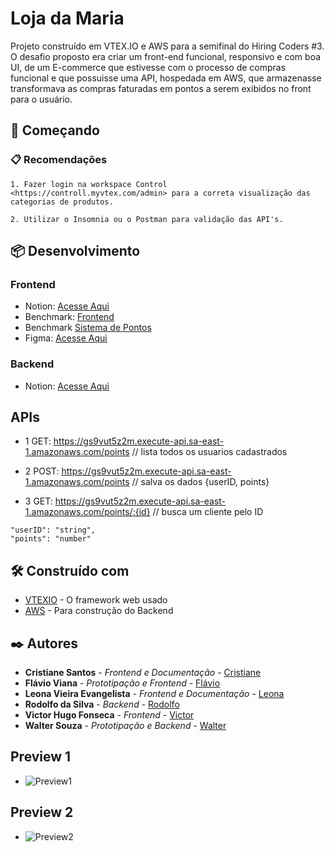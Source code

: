 # Loja da Maria

Projeto construído em VTEX.IO e AWS para a semifinal do Hiring Coders #3. O desafio proposto era criar um front-end funcional, responsivo e com boa UI, de um E-commerce que estivesse com o processo de compras funcional e que possuisse uma API, hospedada em AWS, que armazenasse transformava as compras faturadas em pontos a serem exibidos no front para o usuário.

## 🚀 Começando


### 📋 Recomendações


``` 
1. Fazer login na workspace Control <https://controll.myvtex.com/admin> para a correta visualização das categorias de produtos.

2. Utilizar o Insomnia ou o Postman para validação das API's.
```

## 📦 Desenvolvimento

### Frontend

* Notion: [Acesse Aqui](https://nonstop-iguanadon-22e.notion.site/Ideias-para-o-Front-End-54ec6c6bc8e44462835b2df6817df0f0)
* Benchmark: [Frontend](https://nonstop-iguanadon-22e.notion.site/Benchmark-Front-0d343129b7bb4d1d97a099e4fe0636bb)
* Benchmark [Sistema de Pontos](https://nonstop-iguanadon-22e.notion.site/Benchmark-Sistemas-de-Pontos-d5f68f137b764b71b75bbaa0292c33ad)
* Figma: [Acesse Aqui](https://www.figma.com/file/6aahFva4lbFnXsdmOMlzQE/Projeto-hiring-coders)

### Backend

* Notion: [Acesse Aqui](https://nonstop-iguanadon-22e.notion.site/Ideias-para-Back-End-e69803bf11484699976015dd7d7591aa)


## APIs

* 1
GET: https://gs9vut5z2m.execute-api.sa-east-1.amazonaws.com/points // lista todos os usuarios cadastrados

* 2
POST: https://gs9vut5z2m.execute-api.sa-east-1.amazonaws.com/points // salva os dados {userID, points}

* 3
GET: https://gs9vut5z2m.execute-api.sa-east-1.amazonaws.com/points/:{id} // busca um cliente pelo ID

```
"userID": "string",
"points": "number"
```

## 🛠️ Construído com

* [VTEXIO](https://developers.vtex.com/vtex-developer-docs/docs/welcome) - O framework web usado
* [AWS](https://aws.amazon.com/) - Para construção do Backend


## ✒️ Autores

* **Cristiane Santos** - *Frontend e Documentação* - [Cristiane](https://www.linkedin.com/in/cristianedsc/)
* **Flávio Viana** - *Prototipação e Frontend* - [Flávio](https://www.linkedin.com/in/fl%C3%A1vioviana113/)
* **Leona Vieira Evangelista** - *Frontend e Documentação* - [Leona](https://www.linkedin.com/in/leona-evangelista/)
* **Rodolfo da Silva** - *Backend* - [Rodolfo](https://www.linkedin.com/in/rodolfo-silva-14573b117/)
* **Victor Hugo Fonseca** - *Frontend* - [Victor](https://www.linkedin.com/in/victorhugommf/)
* **Walter Souza** - *Prototipação e Backend* - [Walter](https://www.linkedin.com/in/waltersasouza/)


## Preview 1
- <img alt="Preview1" title="#Preview1" src="https://i.ibb.co/Hxhc76R/lojamaria.gif" />

## Preview 2
- <img alt="Preview2" title="#Preview2" src="https://i.ibb.co/BqCJBBH/lojamariadesktop.gif" />




